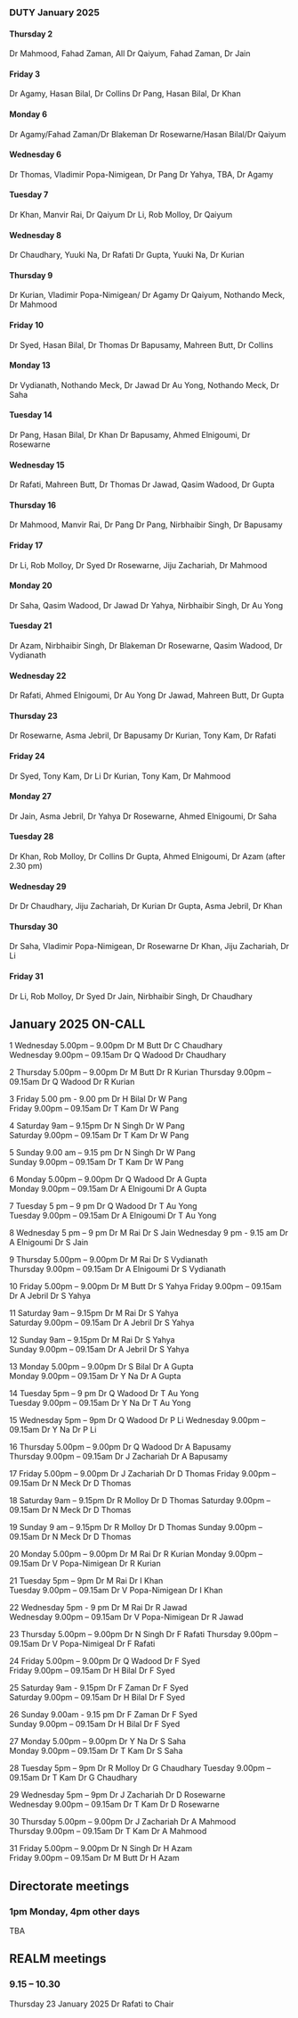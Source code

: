 

### DUTY January 2025

#### Thursday 2 
Dr Mahmood, Fahad Zaman, All
Dr Qaiyum, Fahad Zaman, Dr Jain

#### Friday 3
Dr Agamy, Hasan Bilal, Dr Collins
Dr Pang, Hasan Bilal, Dr Khan

#### Monday 6
Dr Agamy/Fahad Zaman/Dr Blakeman
Dr Rosewarne/Hasan Bilal/Dr Qaiyum

#### Wednesday 6
Dr Thomas, Vladimir Popa-Nimigean, Dr Pang
Dr Yahya, TBA, Dr Agamy

#### Tuesday 7
Dr Khan, Manvir Rai, Dr Qaiyum
Dr Li, Rob Molloy, Dr Qaiyum

#### Wednesday 8
Dr Chaudhary, Yuuki Na, Dr Rafati
Dr Gupta, Yuuki Na, Dr Kurian

#### Thursday 9
Dr Kurian, Vladimir Popa-Nimigean/ Dr Agamy
Dr Qaiyum, Nothando Meck, Dr Mahmood

#### Friday 10
Dr Syed, Hasan Bilal, Dr Thomas
Dr Bapusamy, Mahreen Butt, Dr Collins

#### Monday 13
Dr Vydianath, Nothando Meck, Dr Jawad
Dr Au Yong, Nothando Meck, Dr Saha

#### Tuesday 14
Dr Pang, Hasan Bilal, Dr Khan
Dr Bapusamy, Ahmed Elnigoumi, Dr Rosewarne

#### Wednesday 15
Dr Rafati, Mahreen Butt, Dr Thomas
Dr Jawad, Qasim Wadood, Dr Gupta

#### Thursday 16
Dr Mahmood, Manvir Rai, Dr Pang
Dr Pang, Nirbhaibir Singh, Dr Bapusamy

#### Friday 17
Dr Li, Rob Molloy, Dr Syed
Dr Rosewarne, Jiju Zachariah, Dr Mahmood

#### Monday 20
Dr Saha, Qasim Wadood, Dr Jawad
Dr Yahya, Nirbhaibir Singh, Dr Au Yong

#### Tuesday 21
Dr Azam, Nirbhaibir Singh, Dr Blakeman
Dr Rosewarne, Qasim Wadood, Dr Vydianath

#### Wednesday 22
Dr Rafati, Ahmed Elnigoumi, Dr Au Yong
Dr Jawad, Mahreen Butt, Dr Gupta

#### Thursday 23
Dr Rosewarne, Asma Jebril, Dr Bapusamy
Dr Kurian, Tony Kam, Dr Rafati

#### Friday 24
Dr Syed, Tony Kam, Dr Li
Dr Kurian, Tony Kam, Dr Mahmood

#### Monday 27
Dr Jain, Asma Jebril, Dr Yahya
Dr Rosewarne, Ahmed Elnigoumi, Dr Saha

#### Tuesday 28
Dr Khan, Rob Molloy, Dr Collins
Dr Gupta, Ahmed Elnigoumi, Dr Azam (after 2.30 pm)

#### Wednesday 29
Dr Dr Chaudhary, Jiju Zachariah, Dr Kurian
Dr Gupta, Asma Jebril, Dr Khan

#### Thursday 30
Dr Saha, Vladimir Popa-Nimigean, Dr Rosewarne
Dr Khan, Jiju Zachariah, Dr Li

#### Friday 31
Dr Li, Rob Molloy, Dr Syed
Dr Jain, Nirbhaibir Singh, Dr Chaudhary

## January 2025 ON-CALL

1	Wednesday 5.00pm – 9.00pm	Dr M Butt	Dr C Chaudhary	
	Wednesday 9.00pm – 09.15am	Dr Q Wadood	Dr Chaudhary	

2	Thursday 5.00pm – 9.00pm	Dr M Butt 	Dr R Kurian	
	Thursday 9.00pm – 09.15am	Dr Q Wadood	Dr R Kurian
 
3	Friday 5.00 pm - 9.00 pm 	Dr H Bilal	Dr W Pang	
	Friday 9.00pm – 09.15am		Dr T Kam	Dr W Pang

4	Saturday 9am – 9.15pm		Dr N Singh	Dr W Pang	
	Saturday 9.00pm – 09.15am	Dr T Kam 	Dr W Pang	
  
5	Sunday 9.00 am – 9.15 pm	Dr N Singh	Dr W Pang	
	Sunday 9.00pm – 09.15am		Dr T Kam	Dr W Pang	
 
6	Monday 5.00pm – 9.00pm		Dr Q Wadood	Dr A Gupta	
	Monday 9.00pm – 09.15am		Dr A Elnigoumi	Dr A Gupta	
 
7	Tuesday 5 pm – 9 pm		Dr Q Wadood	Dr T Au Yong	
	Tuesday 9.00pm – 09.15am	Dr A Elnigoumi	Dr T Au Yong	
 
8	Wednesday 5 pm – 9 pm		Dr M Rai	Dr S Jain
	Wednesday 9 pm - 9.15 am	Dr A Elnigoumi	Dr S Jain	
 
9	Thursday 5.00pm – 9.00pm	Dr M Rai	Dr S Vydianath	
	Thursday 9.00pm – 09.15am	Dr A Elnigoumi	Dr S Vydianath	
 
10	Friday 5.00pm – 9.00pm		Dr M Butt	Dr S Yahya
	Friday 9.00pm – 09.15am		Dr A Jebril	Dr S Yahya
 
11	Saturday 9am – 9.15pm		Dr M Rai	Dr S Yahya	
	Saturday 9.00pm – 09.15am	Dr A Jebril	Dr S Yahya	
 
12	Sunday 9am – 9.15pm		Dr M Rai	Dr S Yahya	
	Sunday 9.00pm – 09.15am		Dr A Jebril	Dr S Yahya	
 
13	Monday 5.00pm – 9.00pm		Dr S Bilal	Dr A Gupta 	
	Monday 9.00pm – 09.15am		Dr Y Na		Dr A Gupta	
 
14	Tuesday 5pm – 9 pm 		Dr Q Wadood	Dr T Au Yong	
	Tuesday 9.00pm – 09.15am	Dr Y Na		Dr T Au Yong	
 
15	Wednesday 5pm – 9pm		Dr Q Wadood	Dr P Li	
	Wednesday 9.00pm – 09.15am	Dr Y Na		Dr P Li	
 
16	Thursday 5.00pm – 9.00pm	Dr Q Wadood	Dr A Bapusamy	
	Thursday 9.00pm – 09.15am	Dr J Zachariah	Dr A Bapusamy	
 
17	Friday 5.00pm – 9.00pm		Dr J Zachariah	Dr D Thomas	
	Friday 9.00pm – 09.15am		Dr N Meck	Dr D Thomas	
 
18	Saturday 9am – 9.15pm		Dr R Molloy	Dr D Thomas	
	Saturday 9.00pm – 09.15am	Dr N Meck	Dr D Thomas	
 
19	Sunday 9 am – 9.15pm		Dr R Molloy	Dr D Thomas	
	Sunday 9.00pm – 09.15am		Dr N Meck	Dr D Thomas	
 
20	Monday 5.00pm – 9.00pm		Dr M Rai		Dr R Kurian	
	Monday 9.00pm – 09.15am		Dr V Popa-Nimigean	Dr R Kurian
 
21	Tuesday 5pm – 9pm		Dr M Rai		Dr I Khan	
	Tuesday 9.00pm – 09.15am	Dr V Popa-Nimigean	Dr I Khan
 
22	Wednesday 5pm - 9 pm		Dr M Rai		Dr R Jawad	
	Wednesday 9.00pm – 09.15am	Dr V Popa-Nimigean	Dr R Jawad	
 
23	Thursday 5.00pm – 9.00pm	Dr N Singh		Dr F Rafati	
	Thursday 9.00pm – 09.15am	Dr V Popa-Nimigeal	Dr F Rafati	
 
24	Friday 5.00pm – 9.00pm		Dr Q Wadood	Dr F Syed	
	Friday 9.00pm – 09.15am		Dr H Bilal	Dr F Syed	
 
25	Saturday 9am - 9.15pm		Dr F Zaman	Dr F Syed	
	Saturday 9.00pm – 09.15am	Dr H Bilal	Dr F Syed	
 
26	Sunday 9.00am - 9.15 pm		Dr F Zaman	Dr F Syed	
	Sunday 9.00pm – 09.15am		Dr H Bilal	Dr F Syed	
 
27	Monday 5.00pm – 9.00pm		Dr Y Na		Dr S Saha	
	Monday 9.00pm – 09.15am		Dr T Kam	Dr S Saha	
 
28	Tuesday 5pm – 9pm		Dr R Molloy	Dr G Chaudhary
	Tuesday 9.00pm – 09.15am	Dr T Kam	Dr G Chaudhary
 
29	Wednesday 5pm – 9pm		Dr J Zachariah	Dr D Rosewarne	
	Wednesday 9.00pm – 09.15am	Dr T Kam	Dr D Rosewarne
 
30	Thursday 5.00pm – 9.00pm	Dr J Zachariah	Dr A Mahmood	
	Thursday 9.00pm – 09.15am	Dr T Kam	Dr A Mahmood	
 
31	Friday 5.00pm – 9.00pm		Dr N Singh	Dr H Azam	
	Friday 9.00pm – 09.15am		Dr M Butt	Dr H Azam	
 


## Directorate meetings  
### 1pm Monday, 4pm other days

TBA

## REALM meetings
### 9.15 – 10.30

Thursday 23 January 2025	Dr Rafati to Chair




